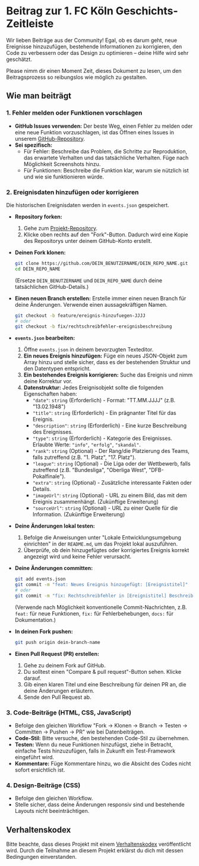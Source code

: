 # Beitrag zur 1. FC Köln Geschichts-Zeitleiste

Wir lieben Beiträge aus der Community! Egal, ob es darum geht, neue Ereignisse hinzuzufügen, bestehende Informationen zu korrigieren, den Code zu verbessern oder das Design zu optimieren – deine Hilfe wird sehr geschätzt.

Please nimm dir einen Moment Zeit, dieses Dokument zu lesen, um den Beitragsprozess so reibungslos wie möglich zu gestalten.

## Wie man beiträgt

### 1. Fehler melden oder Funktionen vorschlagen

*   **GitHub Issues verwenden:** Der beste Weg, einen Fehler zu melden oder eine neue Funktion vorzuschlagen, ist das Öffnen eines Issues in unserem [GitHub-Repository](https://github.com/DEIN_BENUTZERNAME/DEIN_REPO_NAME/issues).
*   **Sei spezifisch:**
    *   Für Fehler: Beschreibe das Problem, die Schritte zur Reproduktion, das erwartete Verhalten und das tatsächliche Verhalten. Füge nach Möglichkeit Screenshots hinzu.
    *   Für Funktionen: Beschreibe die Funktion klar, warum sie nützlich ist und wie sie funktionieren würde.

### 2. Ereignisdaten hinzufügen oder korrigieren

Die historischen Ereignisdaten werden in `events.json` gespeichert.

*   **Repository forken:**
    1.  Gehe zum [Projekt-Repository](https://github.com/DEIN_BENUTZERNAME/DEIN_REPO_NAME).
    2.  Klicke oben rechts auf den "Fork"-Button. Dadurch wird eine Kopie des Repositorys unter deinem GitHub-Konto erstellt.

*   **Deinen Fork klonen:**
    ```bash
    git clone https://github.com/DEIN_BENUTZERNAME/DEIN_REPO_NAME.git
    cd DEIN_REPO_NAME
    ```
    (Ersetze `DEIN_BENUTZERNAME` und `DEIN_REPO_NAME` durch deine tatsächlichen GitHub-Details.)

*   **Einen neuen Branch erstellen:**
    Erstelle immer einen neuen Branch für deine Änderungen. Verwende einen aussagekräftigen Namen.
    ```bash
    git checkout -b feature/ereignis-hinzufuegen-JJJJ
    # oder
    git checkout -b fix/rechtschreibfehler-ereignisbeschreibung
    ```

*   **`events.json` bearbeiten:**
    1.  Öffne `events.json` in deinem bevorzugten Texteditor.
    2.  **Ein neues Ereignis hinzufügen:** Füge ein neues JSON-Objekt zum Array hinzu und stelle sicher, dass es der bestehenden Struktur und den Datentypen entspricht.
    3.  **Ein bestehendes Ereignis korrigieren:** Suche das Ereignis und nimm deine Korrektur vor.
    4.  **Datenstruktur:** Jedes Ereignisobjekt sollte die folgenden Eigenschaften haben:
        *   `"date"`: `string` (Erforderlich) - Format: "TT.MM.JJJJ" (z.B. "13.02.1948")
        *   `"title"`: `string` (Erforderlich) - Ein prägnanter Titel für das Ereignis.
        *   `"description"`: `string` (Erforderlich) - Eine kurze Beschreibung des Ereignisses.
        *   `"type"`: `string` (Erforderlich) - Kategorie des Ereignisses. Erlaubte Werte: `"info"`, `"erfolg"`, `"skandal"`.
        *   `"rank"`: `string` (Optional) - Der Rang/die Platzierung des Teams, falls zutreffend (z.B. "1. Platz", "17. Platz").
        *   `"league"`: `string` (Optional) - Die Liga oder der Wettbewerb, falls zutreffend (z.B. "Bundesliga", "Oberliga West", "DFB-Pokalfinale").
        *   `"extra"`: `string` (Optional) - Zusätzliche interessante Fakten oder Details.
        *   `"imageUrl"`: `string` (Optional) - URL zu einem Bild, das mit dem Ereignis zusammenhängt. (Zukünftige Erweiterung)
        *   `"sourceUrl"`: `string` (Optional) - URL zu einer Quelle für die Information. (Zukünftige Erweiterung)

*   **Deine Änderungen lokal testen:**
    1.  Befolge die Anweisungen unter "Lokale Entwicklungsumgebung einrichten" in der `README.md`, um das Projekt lokal auszuführen.
    2.  Überprüfe, ob dein hinzugefügtes oder korrigiertes Ereignis korrekt angezeigt wird und keine Fehler verursacht.

*   **Deine Änderungen committen:**
    ```bash
    git add events.json
    git commit -m "feat: Neues Ereignis hinzugefügt: [Ereignistitel]"
    # oder
    git commit -m "fix: Rechtschreibfehler in [Ereignistitel] Beschreibung korrigiert"
    ```
    (Verwende nach Möglichkeit konventionelle Commit-Nachrichten, z.B. `feat:` für neue Funktionen, `fix:` für Fehlerbehebungen, `docs:` für Dokumentation.)

*   **In deinen Fork pushen:**
    ```bash
    git push origin dein-branch-name
    ```

*   **Einen Pull Request (PR) erstellen:**
    1.  Gehe zu deinem Fork auf GitHub.
    2.  Du solltest einen "Compare & pull request"-Button sehen. Klicke darauf.
    3.  Gib einen klaren Titel und eine Beschreibung für deinen PR an, die deine Änderungen erläutern.
    4.  Sende den Pull Request ab.

### 3. Code-Beiträge (HTML, CSS, JavaScript)

*   Befolge den gleichen Workflow "Fork -> Klonen -> Branch -> Testen -> Committen -> Pushen -> PR" wie bei Datenbeiträgen.
*   **Code-Stil:** Bitte versuche, den bestehenden Code-Stil zu übernehmen.
*   **Testen:** Wenn du neue Funktionen hinzufügst, ziehe in Betracht, einfache Tests hinzuzufügen, falls in Zukunft ein Test-Framework eingeführt wird.
*   **Kommentare:** Füge Kommentare hinzu, wo die Absicht des Codes nicht sofort ersichtlich ist.

### 4. Design-Beiträge (CSS)

*   Befolge den gleichen Workflow.
*   Stelle sicher, dass deine Änderungen responsiv sind und bestehende Layouts nicht beeinträchtigen.

## Verhaltenskodex

Bitte beachte, dass dieses Projekt mit einem [Verhaltenskodex](CODE_OF_CONDUCT.md) veröffentlicht wird. Durch die Teilnahme an diesem Projekt erklärst du dich mit dessen Bedingungen einverstanden.
